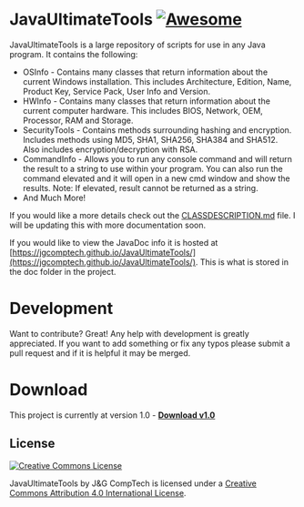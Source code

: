 # JavaUltimateTools [![Awesome](https://cdn.rawgit.com/sindresorhus/awesome/d7305f38d29fed78fa85652e3a63e154dd8e8829/media/badge.svg)](https://github.com/sindresorhus/awesome)

JavaUltimateTools is a large repository of scripts for use in any Java program. It contains the following:
- OSInfo - Contains many classes that return information about the current Windows installation. This includes Architecture, Edition, Name, Product Key, Service Pack, User Info and Version.
- HWInfo - Contains many classes that return information about the current computer hardware. This includes BIOS, Network, OEM, Processor, RAM and Storage.
- SecurityTools - Contains methods surrounding hashing and encryption. Includes methods using MD5, SHA1, SHA256, SHA384 and SHA512. Also includes encryption/decryption with RSA.
- CommandInfo - Allows you to run any console command and will return the result to a string to use within your program. You can also run the command elevated and it will open in a new cmd window and show the results. Note: If elevated, result cannot be returned as a string.
- And Much More!

If you would like a more details check out the [CLASSDESCRIPTION.md](https://github.com/JGCompTech/JavaUltimateTools/blob/master/CLASSDESCRIPTION.md) file. I will be updating this with more documentation soon.

If you would like to view the JavaDoc info it is hosted at [https://jgcomptech.github.io/JavaUltimateTools/](https://jgcomptech.github.io/JavaUltimateTools/). This is what is stored in the doc folder in the project.

# Development
Want to contribute? Great!
Any help with development is greatly appreciated. If you want to add something or fix any typos please submit a pull request and if it is helpful it may be merged.

# Download
This project is currently at version 1.0 - **[Download v1.0](https://github.com/JGCompTech/JavaUltimateTools/releases/tag/v1.0)**

License
----

[![Creative Commons License](https://i.creativecommons.org/l/by/4.0/88x31.png)](http://creativecommons.org/licenses/by/4.0/)

<span xmlns:dct="http://purl.org/dc/terms/" property="dct:title">JavaUltimateTools</span> by <span xmlns:cc="http://creativecommons.org/ns#" property="cc:attributionName">J&G CompTech</span> is licensed under a [Creative Commons Attribution 4.0 International License](http://creativecommons.org/licenses/by/4.0/).
